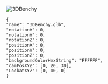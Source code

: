 
![3DBenchy](3DBenchy.glb)
```3D
{
"name": "3DBenchy.glb",
"rotationX": 0,
"rotationY": 0,
"rotationZ": 0,
"positionX": 0,
"positionY": 0,
"positionZ": 0,
"backgroundColorHexString": "FFFFFF",
"camPosXYZ": [0, 20, 30],
"LookatXYZ": [0, 10, 0]
}
```


  